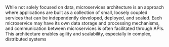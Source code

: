 While not solely focused on data, microservices architecture is an approach where applications are built as a collection of small, loosely coupled services that can be independently developed, deployed, and scaled. Each microservice may have its own data storage and processing mechanisms, and communication between microservices is often facilitated through APIs. This architecture enables agility and scalability, especially in complex, distributed systems